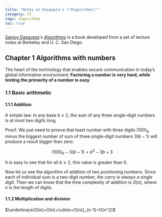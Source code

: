 ```yaml
---
title: "Notes on Dasgupta's \"Algorithms\""
category: IT
tags: algorithms
toc: true
---
```


[Sanjoy Dasgupta](https://cseweb.ucsd.edu/~dasgupta/)'s [*Algorithms*](https://www.amazon.com/dp/0073523402) is a book developed from a set of lecture notes at Berkeley and U. C. San Diego.

## Chapter 1 Algorithms with numbers

The heart of the technology that enables secure communication in today’s global information environment: **Factoring a number is very hard, while testing the primarity of a number is easy**.

### 1.1 Basic arithmetic 

#### 1.1.1 Addition

A simple law: In any base b ≥ 2, the sum of any three single-digit numbers is at most two digits long.

Proof: We just need to proove that least number with three digits $(100)_b$ minus the biggest number of sum of three single-digit numbers $3(b-1)$ will produce a result bigger than zero:

$$
(100)_b - 3(b-1) = b^2 - 3b + 3
$$

It is easy to see that for all $b \geq 2$, this value is greater than 0.

Now let us see the algorithm of addition of two positioning numbers. Since each of individual sum is a two-digit number, *the carry is always a single digit*. Then we can know that the time complexity of addition is $O(n)$, where $n$ is the length of digits.

#### 1.1.2 Multiplication and division

$\underbrace{O(n)+O(n)+\cdots+O(n)}_{n-1}=O(n^2)$
